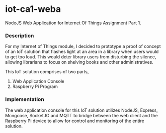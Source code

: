 # iot-ca1-weba
NodeJS Web Application for Internet Of Things Assignment Part 1.

### Description
For my Internet of Things module, I decided to prototype a proof of concept of an IoT solution that flashes light at an area in a library when users would to get too loud.
This would deter library users from disturbing the silence, allowing librarians to focus on shelving books and other administratives.

This IoT solution comprises of two parts,
1. Web Application Console
2. Raspberry Pi Program

### Implementation
The web application console for this IoT solution utilizes NodeJS, Express, Mongoose, Socket.IO and MQTT to bridge between the web client and the Raspberry Pi device to allow for control and monitoring of the entire solution.
